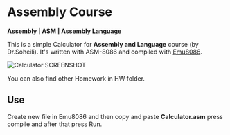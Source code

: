 # Assembly Course


**Assembly | ASM | Assembly Language**

This is a simple Calculator for **Assembly and Language** course (by Dr.Soheili). It's written with ASM-8086 and compiled with [Emu8086][1].




![Calculator SCREENSHOT](https://raw.githubusercontent.com/AmirHadifar/Assembly-Course/master/image.png)


You can also find other Homework in HW folder.

Use
-------
Create new file in Emu8086 and then copy and paste **Calculator.asm** press compile and after that press Run.


[1]: http://www.emu8086.com/
